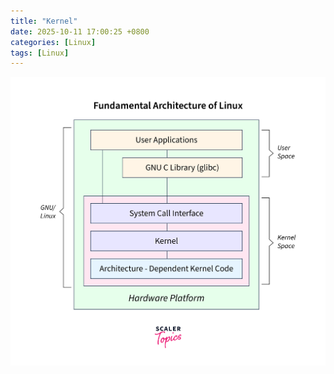 ```yaml
---
title: "Kernel"
date: 2025-10-11 17:00:25 +0800
categories: [Linux]
tags: [Linux]
---
```


![alt text](/assets/Linux/Kernel/kernel.png)


